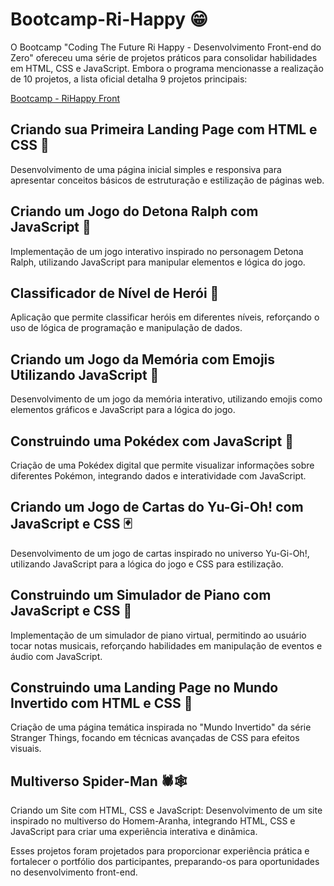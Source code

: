 # Bootcamp-Ri-Happy 😁
O Bootcamp "Coding The Future Ri Happy - Desenvolvimento Front-end do Zero" ofereceu uma série de projetos práticos para consolidar habilidades em HTML, CSS e JavaScript. Embora o programa mencionasse a realização de 10 projetos, a lista oficial detalha 9 projetos principais:

[Bootcamp - RiHappy Front](file:///C:/Users/Maria/Downloads/Bootcamp.-.RiHappy.Front.pdf)
## Criando sua Primeira Landing Page com HTML e CSS 🚀
Desenvolvimento de uma página inicial simples e responsiva para apresentar conceitos básicos de estruturação e estilização de páginas web.

## Criando um Jogo do Detona Ralph com JavaScript 🧱
Implementação de um jogo interativo inspirado no personagem Detona Ralph, utilizando JavaScript para manipular elementos e lógica do jogo.

## Classificador de Nível de Herói 🕺
Aplicação que permite classificar heróis em diferentes níveis, reforçando o uso de lógica de programação e manipulação de dados.

## Criando um Jogo da Memória com Emojis Utilizando JavaScript 🎰
Desenvolvimento de um jogo da memória interativo, utilizando emojis como elementos gráficos e JavaScript para a lógica do jogo.

## Construindo uma Pokédex com JavaScript 🐉
Criação de uma Pokédex digital que permite visualizar informações sobre diferentes Pokémon, integrando dados e interatividade com JavaScript.

## Criando um Jogo de Cartas do Yu-Gi-Oh! com JavaScript e CSS 🃏
Desenvolvimento de um jogo de cartas inspirado no universo Yu-Gi-Oh!, utilizando JavaScript para a lógica do jogo e CSS para estilização.

## Construindo um Simulador de Piano com JavaScript e CSS 🎹
Implementação de um simulador de piano virtual, permitindo ao usuário tocar notas musicais, reforçando habilidades em manipulação de eventos e áudio com JavaScript.

## Construindo uma Landing Page no Mundo Invertido com HTML e CSS 👾
Criação de uma página temática inspirada no "Mundo Invertido" da série Stranger Things, focando em técnicas avançadas de CSS para efeitos visuais.

## Multiverso Spider-Man 🕷🕸
Criando um Site com HTML, CSS e JavaScript: Desenvolvimento de um site inspirado no multiverso do Homem-Aranha, integrando HTML, CSS e JavaScript para criar uma experiência interativa e dinâmica.

Esses projetos foram projetados para proporcionar experiência prática e fortalecer o portfólio dos participantes, preparando-os para oportunidades no desenvolvimento front-end.
